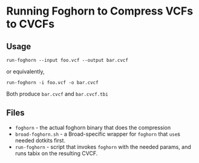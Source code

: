 # Running Foghorn to Compress VCFs to CVCFs

## Usage
`run-foghorn --input foo.vcf --output bar.cvcf`

or equivalently,

`run-foghorn -i foo.vcf -o bar.cvcf`

Both produce `bar.cvcf` and `bar.cvcf.tbi`

## Files

 * `foghorn` - the actual foghorn binary that does the compression
 * `broad-foghorn.sh` - a Broad-specific wrapper for `foghorn` that `use`s needed dotkits first.
 * `run-foghorn` - script that invokes `foghorn` with the needed params, and runs tabix on the resulting CVCF.

